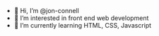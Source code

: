 - 👋 Hi, I’m @jon-connell
- 👀 I’m interested in front end web development
- 🌱 I’m currently learning HTML, CSS, Javascript

<!---
jon-connell/jon-connell is a ✨ special ✨ repository because its `README.md` (this file) appears on your GitHub profile.
You can click the Preview link to take a look at your changes.
--->
